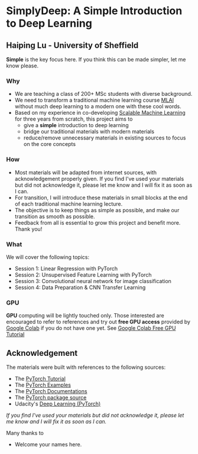 # SimplyDeep: A Simple Introduction to Deep Learning
## Haiping Lu - University of Sheffield

**Simple** is the key focus here. If you think this can be made simpler, let me know please.

### Why
* We are teaching a class of 200+ MSc students with diverse background. 
* We need to transform a traditional machine learning course [MLAI](https://github.com/maalvarezl/MLAI) without much deep learning to a modern one with these cool words.
* Based on my experience in co-developing [Scalable Machine Learning](https://github.com/haipinglu/ScalableML) for three years from scratch, this project aims to
  * give a **simple** introduction to deep learning 
  * bridge our traditional materials with modern materials
  * reduce/remove unnecessary materials in existing sources to focus on the core concepts

### How
* Most materials will be adapted from internet sources, with acknowledgement properly given. If you find I've used your materials but did not acknowledge it, please let me know and I will fix it as soon as I can. 
* For transition, I will introduce these materials in small blocks at the end of each traditional machine learning lecture.
* The objective is to keep things as simple as possible, and make our transition as smooth as possible.
* Feedback from all is essential to grow this project and benefit more. Thank you!

### What

We will cover the following topics:
* Session 1: Linear Regression with PyTorch 
* Session 2: Unsupervised Feature Learning with PyTorch
* Session 3: Convolutional neural network for image classification
* Session 4: Data Preparation & CNN Transfer Learning

### GPU
**GPU** computing will be lightly touched only. Those interested are encouraged to refer to references and try out **free GPU access** provided by [Google Colab](https://colab.research.google.com/) if you do not have one yet. See [Google Colab Free GPU Tutorial](https://medium.com/deep-learning-turkey/google-colab-free-gpu-tutorial-e113627b9f5d)

## Acknowledgement
The materials were built with references to the following sources:
* The [PyTorch Tutorial](https://pytorch.org/tutorials/)
* The [PyTorch Examples](https://github.com/pytorch/examples)
* The [PyTorch Documentations](https://pytorch.org/docs/stable/index.html)
* The [PyTorch package source](https://github.com/pytorch/pytorch)
* Udacity's [Deep Learning (PyTorch)](https://github.com/udacity/deep-learning-v2-pytorch)

*If you find I've used your materials but did not acknowledge it, please let me know and I will fix it as soon as I can.* 
 
Many thanks to 
* Welcome your names here.
